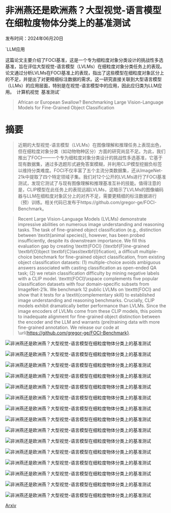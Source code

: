 # 非洲燕还是欧洲燕？大型视觉-语言模型在细粒度物体分类上的基准测试

发布时间：2024年06月20日

`LLM应用

这篇论文主要介绍了FOCI基准，这是一个专为细粒度对象分类设计的挑战性多选基准，旨在评估大型视觉-语言模型（LVLMs）在细粒度对象分类任务上的表现。论文通过分析LVLMs在FOCI基准上的表现，指出了这些模型在细粒度对象区分上的不足，并提出了对更精细标注数据的需求。这一研究直接关联到大型语言模型（LLMs）的应用层面，特别是在视觉-语言模型中的应用，因此应归类为LLM应用。` `计算机视觉` `基准测试`

> African or European Swallow? Benchmarking Large Vision-Language Models for Fine-Grained Object Classification

# 摘要

> 近期的大型视觉-语言模型（LVLMs）在图像理解和推理任务上表现出色，但在细粒度对象分类（如动物物种区分）方面的研究尚显不足。为此，我们推出了FOCI——一个专为细粒度对象分类设计的挑战性多选基准，它基于现有数据集，通过多选题形式避免答案模糊，并利用CLIP模型挖掘负标签以维持分类难度。FOCI不仅丰富了五个主流分类数据集，还从ImageNet-21k中提取了四个特定领域子集。我们对12个公开的LVLMs进行了FOCI基准测试，发现它测试了与现有图像理解和推理基准互补的技能。值得注意的是，CLIP模型在此任务上的表现远超LVLMs，这暗示了LVLMs的图像编码器与LLM在细粒度对象区分上的对齐不足，需要更精细的标注数据进行（预）训练。相关代码已发布于https://github.com/gregor-ge/FOCI-Benchmark。

> Recent Large Vision-Language Models (LVLMs) demonstrate impressive abilities on numerous image understanding and reasoning tasks. The task of fine-grained object classification (e.g., distinction between \textit{animal species}), however, has been probed insufficiently, despite its downstream importance. We fill this evaluation gap by creating \texttt{FOCI} (\textbf{F}ine-grained \textbf{O}bject \textbf{C}lass\textbf{I}fication), a difficult multiple-choice benchmark for fine-grained object classification, from existing object classification datasets: (1) multiple-choice avoids ambiguous answers associated with casting classification as open-ended QA task; (2) we retain classification difficulty by mining negative labels with a CLIP model. \texttt{FOCI}\xspace complements five popular classification datasets with four domain-specific subsets from ImageNet-21k. We benchmark 12 public LVLMs on \texttt{FOCI} and show that it tests for a \textit{complementary skill} to established image understanding and reasoning benchmarks. Crucially, CLIP models exhibit dramatically better performance than LVLMs. Since the image encoders of LVLMs come from these CLIP models, this points to inadequate alignment for fine-grained object distinction between the encoder and the LLM and warrants (pre)training data with more fine-grained annotation. We release our code at \url{https://github.com/gregor-ge/FOCI-Benchmark}.

![非洲燕还是欧洲燕？大型视觉-语言模型在细粒度物体分类上的基准测试](../../../paper_images/2406.14496/x1.png)

![非洲燕还是欧洲燕？大型视觉-语言模型在细粒度物体分类上的基准测试](../../../paper_images/2406.14496/x2.png)

![非洲燕还是欧洲燕？大型视觉-语言模型在细粒度物体分类上的基准测试](../../../paper_images/2406.14496/x3.png)

![非洲燕还是欧洲燕？大型视觉-语言模型在细粒度物体分类上的基准测试](../../../paper_images/2406.14496/x4.png)

![非洲燕还是欧洲燕？大型视觉-语言模型在细粒度物体分类上的基准测试](../../../paper_images/2406.14496/x5.png)

![非洲燕还是欧洲燕？大型视觉-语言模型在细粒度物体分类上的基准测试](../../../paper_images/2406.14496/x6.png)

![非洲燕还是欧洲燕？大型视觉-语言模型在细粒度物体分类上的基准测试](../../../paper_images/2406.14496/x7.png)

![非洲燕还是欧洲燕？大型视觉-语言模型在细粒度物体分类上的基准测试](../../../paper_images/2406.14496/x8.png)

![非洲燕还是欧洲燕？大型视觉-语言模型在细粒度物体分类上的基准测试](../../../paper_images/2406.14496/x9.png)

![非洲燕还是欧洲燕？大型视觉-语言模型在细粒度物体分类上的基准测试](../../../paper_images/2406.14496/x10.png)

![非洲燕还是欧洲燕？大型视觉-语言模型在细粒度物体分类上的基准测试](../../../paper_images/2406.14496/x11.png)

![非洲燕还是欧洲燕？大型视觉-语言模型在细粒度物体分类上的基准测试](../../../paper_images/2406.14496/x12.png)

![非洲燕还是欧洲燕？大型视觉-语言模型在细粒度物体分类上的基准测试](../../../paper_images/2406.14496/x13.png)

![非洲燕还是欧洲燕？大型视觉-语言模型在细粒度物体分类上的基准测试](../../../paper_images/2406.14496/x14.png)

![非洲燕还是欧洲燕？大型视觉-语言模型在细粒度物体分类上的基准测试](../../../paper_images/2406.14496/x15.png)

[Arxiv](https://arxiv.org/abs/2406.14496)